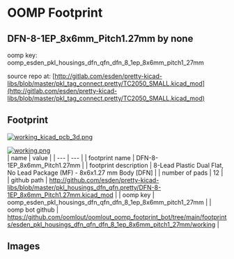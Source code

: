 # OOMP Footprint  
## DFN-8-1EP_8x6mm_Pitch1.27mm  by none  
  
oomp key: oomp_esden_pkl_housings_dfn_qfn_dfn_8_1ep_8x6mm_pitch1_27mm  
  
source repo at: [http://gitlab.com/esden/pretty-kicad-libs/blob/master/pkl_tag_connect.pretty/TC2050_SMALL.kicad_mod](http://gitlab.com/esden/pretty-kicad-libs/blob/master/pkl_tag_connect.pretty/TC2050_SMALL.kicad_mod)  
## Footprint  
  
[![working_kicad_pcb_3d.png](working_kicad_pcb_3d_600.png)](working_kicad_pcb_3d.png)  
  
[![working.png](working_600.png)](working.png)  
| name | value | 
| --- | --- | 
| footprint name | DFN-8-1EP_8x6mm_Pitch1.27mm | 
| footprint description | 8-Lead Plastic Dual Flat, No Lead Package (MF) - 8x6x1.27 mm Body [DFN] | 
| number of pads | 12 | 
| github path | http://github.com/esden/pretty-kicad-libs/blob/master/pkl_housings_dfn_qfn.pretty/DFN-8-1EP_8x6mm_Pitch1.27mm.kicad_mod | 
| oomp key | oomp_esden_pkl_housings_dfn_qfn_dfn_8_1ep_8x6mm_pitch1_27mm | 
| oomp bot github | https://github.com/oomlout/oomlout_oomp_footprint_bot/tree/main/footprints/esden_pkl_housings_dfn_qfn_dfn_8_1ep_8x6mm_pitch1_27mm/working | 
## Images  
